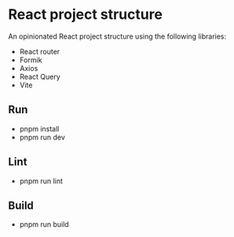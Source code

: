 # React project structure

An opinionated React project structure using the following libraries:

- React router
- Formik
- Axios
- React Query
- Vite

## Run
- pnpm install
- pnpm run dev

## Lint
- pnpm run lint

## Build 
- pnpm run build